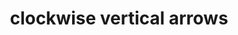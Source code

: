---
layout: smileys&emotion
title: clockwise vertical arrows
emoji: clockwise_vertical_arrows
permalink: 🔃.html
image: assets/img/3moji/clockwise_vertical_arrows.png
---